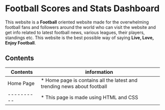 # Football Scores and Stats Dashboard

This website is a **Football** oriented website made for the overwhelming football fans and followers around the world who can visit the website and get info related to latest football news, various leagues, their players, standings etc. This website is the best possible way of saying **Live, Love, Enjoy Football**.


## Contents

Contents | information
------------ | -------------
Home Page | * Home page is contains all the latest and trending news about football
----------| * This page is made using HTML and CSS
